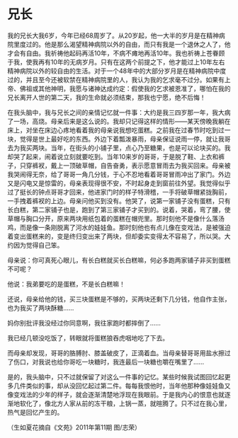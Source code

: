 # 兄长

我的兄长大我6岁，今年已经68周岁了。从20岁起，他一大半的岁月是在精神病院里度过的。他是那么渴望精神病院以外的自由，而只有我是一个退休之人了，他才会有自由。我祈祷他起码再活10年，不病不瘫地再活10年。我也祈祷上苍眷顾于我，使我再有10年的无病岁月。只有在这两个前提之下，他才能过上10年左右精神病院以外的较自由的生活。对于一个48年中的大部分岁月是在精神病院中度过的，并且至今还被软禁在精神病院里的人，我认为我的乞求毫不过分。如果有上帝、佛祖或其他神明，我愿与诸神达成约定：假使我的乞求被恩准了，哪怕在我的兄长离开人世的第二天，我的生命就必须结束，那我也宁愿，绝不后悔！ 

在我头脑中，我与兄长之间的亲情记忆就一件事：大约是我三四岁那一年，我大病了一场，高烧。母亲后来是这么说的。我却只记得这样的情形——某天傍晚我躺在床上，对坐在床边心疼地看着我的母亲说我想吃蛋糕。之前我在过春节时吃到过一块，觉得是世上最好吃的东西。外边下着瓢泼暴雨，母亲保证说雨一停，就让我哥去为我买两块。当年，在街头的小铺子里，点心乃至糖果，也是可以论块买的。我却哭了起来，闹着说立刻就要吃到。当年10来岁的哥哥，于是脱了鞋、上衣和裤子，只穿裤衩，戴上一顶破草帽，自告奋勇，表示愿意冒雨去为我买回来。母亲被我哭闹得无奈，给了哥哥一角几分钱，于心不忍地看着哥哥冒雨冲出了家门。外边又是闪电又是惊雷的，母亲表现得很不安，不时起身走到窗前往外望。我觉得似乎过了挺长的钟点哥哥才回来，他进家门时的样子特滑稽，一手将破草帽紧拢胸前，一手拽着裤衩的上边。母亲问他买到没有。他哭了，说第一家铺子没有蛋糕，只有长白糕，第二家铺子也是，跑到了第三家铺子才买到的。说着，哭着，弯了腰，使草帽与胸口分开，原来两块用纸包着的蛋糕在帽兜里。那时刻他不是像什么落汤鸡，而是像一条刚脱离了河水的娃娃鱼。那时刻他也有点儿像在变戏法，是被强迫着变出蛋糕来的，变是终归变出来了两块，但却委实变得太不容易了，所以哭。大约因为觉得自己笨。 

母亲说：你可真死心眼儿，有长白糕就买长白糕嘛，何必多跑两家铺子非买到蛋糕不可呢？ 

他说：我弟要吃的是蛋糕，不是长白糕嘛！ 

还说，母亲给他的钱，买三块蛋糕是不够的，买两块还剩下几分钱，他自作主张，也为我买了两块酥糖…… 

妈你别批评我没经过你同意啊，我往家跑时都摔倒了…… 

我已经几顿没吃饭了，转眼就将蛋糕狼吞虎咽地吃了下去。 

而母亲却发现，哥哥的胳膊肘、膝盖破皮了，正滴着血。当母亲替哥哥用盐水擦过了伤口，对我说也给你哥吃一块糖时，我连最后一块糖也嚼在嘴里了…… 

是的，我头脑中，只不过就保留了对这么一件事的记忆。某些时候我试图回忆起更多几件类似的事，却从没回忆起过第二件。每每我恨他时，当年他那种像娃娃鱼又像变戏法的少年的样子，就会逐渐清楚地浮现在我眼前。于是我内心的恨意也就逐渐地软化了，像北方人家从前的冻干粮，上锅一蒸，就暄腾了。只不过在我心里，热气是回忆产生的。 

（生如夏花摘自《文苑》2011年第11期 图/志荣）